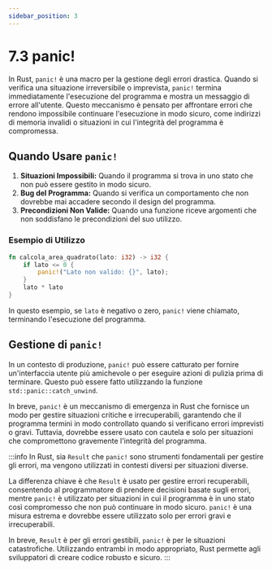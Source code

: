 ```yaml
---
sidebar_position: 3
---
```

# 7.3 panic!
In Rust, `panic!` è una macro per la gestione degli errori drastica. Quando si verifica una situazione irreversibile o imprevista, `panic!` termina immediatamente l'esecuzione del programma e mostra un messaggio di errore all'utente. Questo meccanismo è pensato per affrontare errori che rendono impossibile continuare l'esecuzione in modo sicuro, come indirizzi di memoria invalidi o situazioni in cui l'integrità del programma è compromessa.

## Quando Usare `panic!`
1. **Situazioni Impossibili:** Quando il programma si trova in uno stato che non può essere gestito in modo sicuro.
2. **Bug del Programma:** Quando si verifica un comportamento che non dovrebbe mai accadere secondo il design del programma.
3. **Precondizioni Non Valide:** Quando una funzione riceve argomenti che non soddisfano le precondizioni del suo utilizzo.

### Esempio di Utilizzo
```rust
fn calcola_area_quadrato(lato: i32) -> i32 {
    if lato <= 0 {
        panic!("Lato non valido: {}", lato);
    }
    lato * lato
}
```
In questo esempio, se `lato` è negativo o zero, `panic!` viene chiamato, terminando l'esecuzione del programma.

## Gestione di `panic!`
In un contesto di produzione, `panic!` può essere catturato per fornire un'interfaccia utente più amichevole o per eseguire azioni di pulizia prima di terminare. Questo può essere fatto utilizzando la funzione `std::panic::catch_unwind`.

In breve, `panic!` è un meccanismo di emergenza in Rust che fornisce un modo per gestire situazioni critiche e irrecuperabili, garantendo che il programma termini in modo controllato quando si verificano errori imprevisti o gravi. Tuttavia, dovrebbe essere usato con cautela e solo per situazioni che compromettono gravemente l'integrità del programma.

:::info
In Rust, sia `Result` che `panic!` sono strumenti fondamentali per gestire gli errori, ma vengono utilizzati in contesti diversi per situazioni diverse.

La differenza chiave è che `Result` è usato per gestire errori recuperabili, consentendo al programmatore di prendere decisioni basate sugli errori, mentre `panic!` è utilizzato per situazioni in cui il programma è in uno stato così compromesso che non può continuare in modo sicuro. `panic!` è una misura estrema e dovrebbe essere utilizzato solo per errori gravi e irrecuperabili.

In breve, `Result` è per gli errori gestibili, `panic!` è per le situazioni catastrofiche. Utilizzando entrambi in modo appropriato, Rust permette agli sviluppatori di creare codice robusto e sicuro.
:::